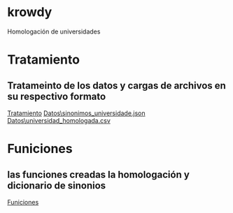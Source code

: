 # krowdy
Homologación de universidades

# Tratamiento
## Tratameinto de los datos y cargas de archivos en su respectivo formato
[Tratamiento](https://github.com/Jhlirion/krowdy/tree/main/Datos)
[Datos\sinonimos_universidade.json](https://github.com/Jhlirion/krowdy/blob/main/Datos/sinonimos_universidade.json)
[Datos\universidad_homologada.csv](https://github.com/Jhlirion/krowdy/blob/main/Datos/universidad_homologada.csv)


# Funiciones
## las funciones creadas la homologación y dicionario de sinonios

[Funiciones](https://github.com/Jhlirion/krowdy/blob/main/funciones.py)

